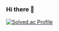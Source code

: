 ### Hi there 👋

[![Solved.ac Profile](http://mazassumnida.wtf/api/v2/generate_badge?boj=7bellaa)](https://solved.ac/7bellaa/)
